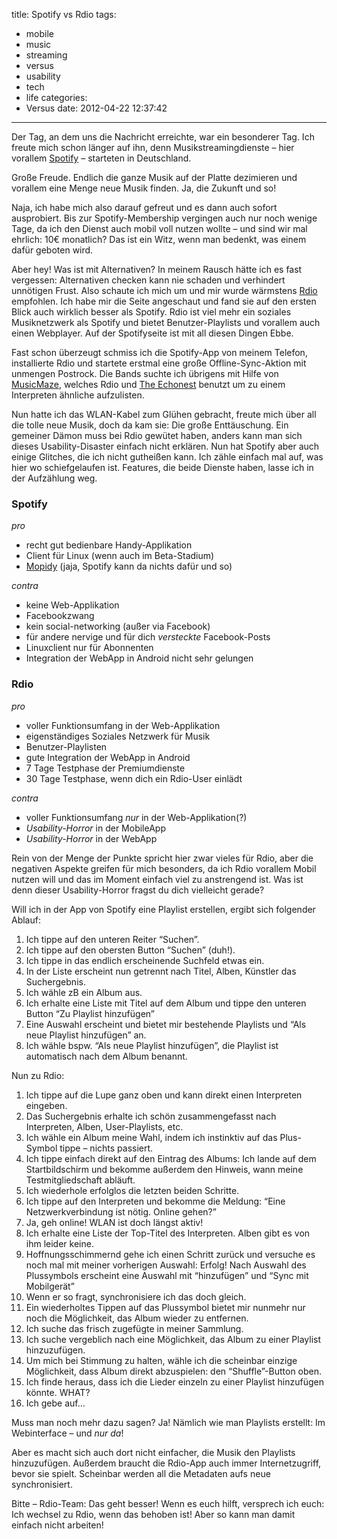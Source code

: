 title: Spotify vs Rdio
tags:
  - mobile
  - music
  - streaming
  - versus
  - usability
  - tech
  - life
categories:
  - Versus
date: 2012-04-22 12:37:42
---

Der Tag, an dem uns die Nachricht erreichte, war ein besonderer Tag. Ich freute mich schon länger auf ihn, denn Musikstreamingdienste – hier vorallem [Spotify](http://spotify.com) – starteten in Deutschland.

Große Freude. Endlich die ganze Musik auf der Platte dezimieren und vorallem eine Menge neue Musik finden. Ja, die Zukunft und so!

Naja, ich habe mich also darauf gefreut und es dann auch sofort ausprobiert. Bis zur Spotify-Membership vergingen auch nur noch wenige Tage, da ich den Dienst auch mobil voll nutzen wollte – und sind wir mal ehrlich: 10€ monatlich? Das ist ein Witz, wenn man bedenkt, was einem dafür geboten wird.

Aber hey! Was ist mit Alternativen? In meinem Rausch hätte ich es fast vergessen: Alternativen checken kann nie schaden und verhindert unnötigen Frust. Also schaute ich mich um und mir wurde wärmstens [Rdio](http://rdio.com) empfohlen. Ich habe mir die Seite angeschaut und fand sie auf den ersten Blick auch wirklich besser als Spotify. Rdio ist viel mehr ein soziales Musiknetzwerk als Spotify und bietet Benutzer-Playlists und vorallem auch einen Webplayer. Auf der Spotifyseite ist mit all diesen Dingen Ebbe.

Fast schon überzeugt schmiss ich die Spotify-App von meinem Telefon, installierte Rdio und startete erstmal eine große Offline-Sync-Aktion mit unmengen Postrock. Die Bands suchte ich übrigens mit Hilfe von [MusicMaze](http://www.musicmaze.fm/), welches Rdio und [The Echonest](http://the.echonest.com/) benutzt um zu einem Interpreten ähnliche aufzulisten.

Nun hatte ich das <span class="caps">WLAN</span>-Kabel zum Glühen gebracht, freute mich über all die tolle neue Musik, doch da kam sie: Die große Enttäuschung. Ein gemeiner Dämon muss bei Rdio gewütet haben, anders kann man sich dieses Usability-Disaster einfach nicht erklären. Nun hat Spotify aber auch einige Glitches, die ich nicht gutheißen kann. Ich zähle einfach mal auf, was hier wo schiefgelaufen ist. Features, die beide Dienste haben, lasse ich in der Aufzählung weg.

### Spotify

_pro_
* recht gut bedienbare Handy-Applikation
* Client für Linux (wenn auch im Beta-Stadium)
* [Mopidy](https://github.com/mopidy/mopidy/) (jaja, Spotify kann da nichts dafür und so)

_contra_
* keine Web-Applikation
* Facebookzwang
* kein social-networking (außer via Facebook)
* für andere nervige und für dich _versteckte_ Facebook-Posts
* Linuxclient nur für Abonnenten
* Integration der WebApp in Android nicht sehr gelungen

### Rdio

_pro_
* voller Funktionsumfang in der Web-Applikation
* eigenständiges Soziales Netzwerk für Musik
* Benutzer-Playlisten
* gute Integration der WebApp in Android
* 7 Tage Testphase der Premiumdienste
* 30 Tage Testphase, wenn dich ein Rdio-User einlädt

_contra_
* voller Funktionsumfang _nur_ in der Web-Applikation(?)
* _Usability-Horror_ in der MobileApp
* _Usability-Horror_ in der WebApp

Rein von der Menge der Punkte spricht hier zwar vieles für Rdio, aber die negativen Aspekte greifen für mich besonders, da ich Rdio vorallem Mobil nutzen will und das im Moment einfach viel zu anstrengend ist. Was ist denn dieser Usability-Horror fragst du dich vielleicht gerade?

Will ich in der App von Spotify eine Playlist erstellen, ergibt sich folgender Ablauf:
1. Ich tippe auf den unteren Reiter &#8220;Suchen&#8221;.
2. Ich tippe auf den obersten Button &#8220;Suchen&#8221; (duh!).
3. Ich tippe in das endlich erscheinende Suchfeld etwas ein.
4. In der Liste erscheint nun getrennt nach Titel, Alben, Künstler das Suchergebnis.
5. Ich wähle zB ein Album aus.
6. Ich erhalte eine Liste mit Titel auf dem Album und tippe den unteren Button &#8220;Zu Playlist hinzufügen&#8221;
7. Eine Auswahl erscheint und bietet mir bestehende Playlists und &#8220;Als neue Playlist hinzufügen&#8221; an.
8. Ich wähle bspw. &#8220;Als neue Playlist hinzufügen&#8221;, die Playlist ist automatisch nach dem Album benannt.

Nun zu Rdio:
1. Ich tippe auf die Lupe ganz oben und kann direkt einen Interpreten eingeben.
2. Das Suchergebnis erhalte ich schön zusammengefasst nach Interpreten, Alben, User-Playlists, etc.
3. Ich wähle ein Album meine Wahl, indem ich instinktiv auf das Plus-Symbol tippe – nichts passiert.
4. Ich tippe einfach direkt auf den Eintrag des Albums: Ich lande auf dem Startbildschirm und bekomme außerdem den Hinweis, wann meine Testmitgliedschaft abläuft.
5. Ich wiederhole erfolglos die letzten beiden Schritte.
6. Ich tippe auf den Interpreten und bekomme die Meldung: &#8220;Eine Netzwerkverbindung ist nötig. Online gehen?&#8221;
7. Ja, geh online! <span class="caps">WLAN</span> ist doch längst aktiv!
8. Ich erhalte eine Liste der Top-Titel des Interpreten. Alben gibt es von ihm leider keine.
9. Hoffnungsschimmernd gehe ich einen Schritt zurück und versuche es noch mal mit meiner vorherigen Auswahl: Erfolg! Nach Auswahl des Plussymbols erscheint eine Auswahl mit &#8220;hinzufügen&#8221; und &#8220;Sync mit Mobilgerät&#8221;
10. Wenn er so fragt, synchronisiere ich das doch gleich.
11. Ein wiederholtes Tippen auf das Plussymbol bietet mir nunmehr nur noch die Möglichkeit, das Album wieder zu entfernen.
12. Ich suche das frisch zugefügte in meiner Sammlung.
13. Ich suche vergeblich nach eine Möglichkeit, das Album zu einer Playlist hinzuzufügen.
14. Um mich bei Stimmung zu halten, wähle ich die scheinbar einzige Möglichkeit, dass Album direkt abzuspielen: den &#8220;Shuffle&#8221;-Button oben.
15. Ich finde heraus, dass ich die Lieder einzeln zu einer Playlist hinzufügen könnte. <span class="caps">WHAT</span>?
16. Ich gebe auf…

Muss man noch mehr dazu sagen? Ja! Nämlich wie man Playlists erstellt: Im Webinterface – und _nur da_!

Aber es macht sich auch dort nicht einfacher, die Musik den Playlists hinzuzufügen. Außerdem braucht die Rdio-App auch immer Internetzugriff, bevor sie spielt. Scheinbar werden all die Metadaten aufs neue synchronisiert.

Bitte – Rdio-Team: Das geht besser! Wenn es euch hilft, versprech ich euch: Ich wechsel zu Rdio, wenn das behoben ist! Aber so kann man damit einfach nicht arbeiten!
